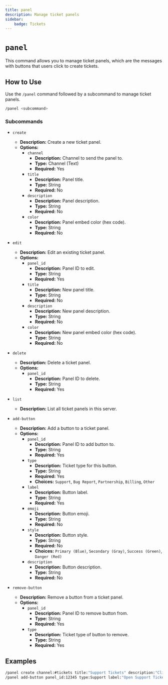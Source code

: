 ```yaml
---
title: panel
description: Manage ticket panels
sidebar:
    badge: Tickets
---
```


# `panel`

This command allows you to manage ticket panels, which are the messages with buttons that users click to create tickets.

## How to Use

Use the `/panel` command followed by a subcommand to manage ticket panels.

```sh
/panel <subcommand>
```

### Subcommands

*   `create`
    *   **Description:** Create a new ticket panel.
    *   **Options:**
        *   `channel`
            *   **Description:** Channel to send the panel to.
            *   **Type:** Channel (Text)
            *   **Required:** Yes
        *   `title`
            *   **Description:** Panel title.
            *   **Type:** String
            *   **Required:** No
        *   `description`
            *   **Description:** Panel description.
            *   **Type:** String
            *   **Required:** No
        *   `color`
            *   **Description:** Panel embed color (hex code).
            *   **Type:** String
            *   **Required:** No

*   `edit`
    *   **Description:** Edit an existing ticket panel.
    *   **Options:**
        *   `panel_id`
            *   **Description:** Panel ID to edit.
            *   **Type:** String
            *   **Required:** Yes
        *   `title`
            *   **Description:** New panel title.
            *   **Type:** String
            *   **Required:** No
        *   `description`
            *   **Description:** New panel description.
            *   **Type:** String
            *   **Required:** No
        *   `color`
            *   **Description:** New panel embed color (hex code).
            *   **Type:** String
            *   **Required:** No

*   `delete`
    *   **Description:** Delete a ticket panel.
    *   **Options:**
        *   `panel_id`
            *   **Description:** Panel ID to delete.
            *   **Type:** String
            *   **Required:** Yes

*   `list`
    *   **Description:** List all ticket panels in this server.

*   `add-button`
    *   **Description:** Add a button to a ticket panel.
    *   **Options:**
        *   `panel_id`
            *   **Description:** Panel ID to add button to.
            *   **Type:** String
            *   **Required:** Yes
        *   `type`
            *   **Description:** Ticket type for this button.
            *   **Type:** String
            *   **Required:** Yes
            *   **Choices:** `Support`, `Bug Report`, `Partnership`, `Billing`, `Other`
        *   `label`
            *   **Description:** Button label.
            *   **Type:** String
            *   **Required:** Yes
        *   `emoji`
            *   **Description:** Button emoji.
            *   **Type:** String
            *   **Required:** No
        *   `style`
            *   **Description:** Button style.
            *   **Type:** String
            *   **Required:** No
            *   **Choices:** `Primary (Blue)`, `Secondary (Gray)`, `Success (Green)`, `Danger (Red)`
        *   `description`
            *   **Description:** Button description.
            *   **Type:** String
            *   **Required:** No

*   `remove-button`
    *   **Description:** Remove a button from a ticket panel.
    *   **Options:**
        *   `panel_id`
            *   **Description:** Panel ID to remove button from.
            *   **Type:** String
            *   **Required:** Yes
        *   `type`
            *   **Description:** Ticket type of button to remove.
            *   **Type:** String
            *   **Required:** Yes

## Examples

```sh
/panel create channel:#tickets title:"Support Tickets" description:"Click a button to open a ticket."
/panel add-button panel_id:12345 type:Support label:"Open Support Ticket"
```
